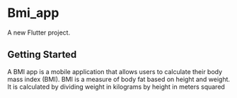 # Bmi_app

A new Flutter project.

## Getting Started

A BMI app is a mobile application that allows users to calculate their body mass index (BMI). BMI is a measure of body fat based on height and weight. It is calculated by dividing weight in kilograms by height in meters squared


